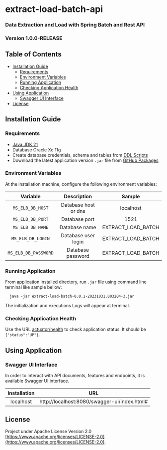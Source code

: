 # extract-load-batch-api

### Data Extraction and Load with Spring Batch and Rest API
### Version 1.0.0-RELEASE

## Table of Contents

* [Installation Guide](#installation-guide)
    * [Requirements](#requirements)
    * [Environment Variables](#environment-variables)
    * [Running Application](#running-application)
    * [Checking Application Health](#checking-application-health)
* [Using Application](#using-application)
    * [Swagger UI Interface](#swagger-ui)
* [License](#license)

## Installation Guide

### Requirements

- [Java JDK 21](https://docs.oracle.com/en/java/javase/21/install/overview-jdk-installation.html#GUID-8677A77F-231A-40F7-98B9-1FD0B48C346A)
- Database Oracle Xe 11g
- Create database credentials, schema and tables from [DDL Scripts](https://github.com/clarogabi/extract-load-batch/tree/main/src/main/resources/sql)
- Download the latest application version `.jar` file from [GitHub Packages](https://github.com/clarogabi/extract-load-batch/packages/1976775)

### Environment Variables

At the installation machine, configure the following environment variables:

|       Variable       |     Description      |       Sample       |
|:--------------------:|:--------------------:|:------------------:|
|   `MS_ELB_DB_HOST`   | Database host or dns |     localhost      |
|   `MS_ELB_DB_PORT`   |    Database port     |        1521        |
|   `MS_ELB_DB_NAME`   |    Database name     | EXTRACT_LOAD_BATCH |
|  `MS_ELB_DB_LOGIN`   | Database user login  | EXTRACT_LOAD_BATCH |
| `MS_ELB_DB_PASSWORD` |  Database password   | EXTRACT_LOAD_BATCH |


### Running Application

From application installed directory, run `.jar` file using command line terminal like sample bellow:

```shell
  java -jar extract-load-batch-0.0.1-20231031.003204-3.jar
```

The initialization and executions Logs will appear at terminal.

### Checking Application Health

Use the URL [actuator/health](http://localhost:8080/actuator/health) to check application status. It should be `{"status":"UP"}`.

## Using Application

### Swagger UI Interface

In order to interact with API documents, features and endpoints, it is available Swagger UI interface.

| Installation |                     URL                      |
|:------------:|:--------------------------------------------:|
|  localhost   | http://localhost:8080/swagger-ui/index.html# |

## License

Project under Apache License Version 2.0 [https://www.apache.org/licenses/LICENSE-2.0](https://www.apache.org/licenses/LICENSE-2.0).
